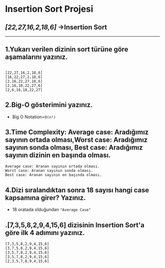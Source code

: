 # Insertion Sort Projesi
##  *[22,27,16,2,18,6]* ->Insertion Sort
-----
## 1.Yukarı verilen dizinin sort türüne göre aşamalarını yazınız.

```

[22,27,16,2,18,6]
[16,22,27,2,18,6]
[2,16,22,27,18,6]
[2,16,18,22,27,6]
[2,6,16,18,22,27]

```
## 2.Big-O gösterimini yazınız.
* Big O Notation=`O(n²)`
  
## 3.Time Complexity: Average case: Aradığımız sayının ortada olması,Worst case: Aradığımız sayının sonda olması, Best case: Aradığımız sayının dizinin en başında olması.  
```
Average case: Aranan sayının ortada olması.
Worst case: Aranan sayının sonda olması.
Best case: Aranan sayının en başında olması.
```

## 4.Dizi sıralandıktan sonra 18 sayısı hangi case kapsamına girer? Yazınız.
* 18 oratada olduğundan `"Average Case"`

## .**[7,3,5,8,2,9,4,15,6]** dizisinin Insertion Sort'a göre ilk 4 adımını yazınız.
```
[7,3,5,8,2,9,4,15,6]
[3,7,5,8,2,9,4,15,6]
[3,5,7,8,2,9,4,15,6]
[3,5,7,8,2,9,4,15,6]
[2,3,5,7,8,9,4,15,6]

```